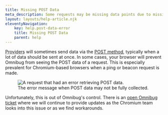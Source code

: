 ```yaml
---
title: Missing POST Data
meta_description: Some requests may be missing data points due to missing POST data.
layout: layouts/help-article.njk
eleventyNavigation:
    key: help.post-data-error
    title: Missing POST Data
    parent: help
---
```


<abbr title="Marketing Tools">Providers</abbr> will sometimes send data via the 
[POST method](https://developer.mozilla.org/en-US/docs/Web/HTTP/Methods/POST), typically when a lot of data should be 
sent at once. In some cases, your browser will prevent Omnibug from seeing the POST data of a request. This is especially
prevalent for Chromium-based browsers when a ping or beacon request is made.

<figure class="figure text-center">
    <img src="/assets/images/help/post-data-error.png" class="mx-auto border" alt="A request that had an error retrieving POST data.">
    <figcaption>The error message when POST data may not be fully collected.</figcaption>
</figure>

Unfortunately, this is out of Omnibug's control. There is an [open Omnibug ticket](https://github.com/MisterPhilip/omnibug/issues/213)
where we will continue to provide updates as the Chromium team looks into this issue or as we find workarounds.
